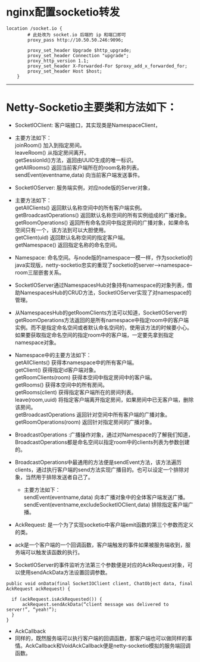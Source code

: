 # nginx配置socketio转发
```
location /socket.io {        
        # 此处改为 socket.io 后端的 ip 和端口即可
        proxy_pass http://10.50.50.246:9096;

        proxy_set_header Upgrade $http_upgrade;
        proxy_set_header Connection "upgrade";
        proxy_http_version 1.1;
        proxy_set_header X-Forwarded-For $proxy_add_x_forwarded_for;
        proxy_set_header Host $host;
    }
```

---

# Netty-Socketio主要类和方法如下：  

- SocketIOClient: 客户端接口，其实现类是NamespaceClient，
- 主要方法如下：  
    joinRoom() 加入到指定房间。  
    leaveRoom() 从指定房间离开。  
    getSessionId()方法，返回由UUID生成的唯一标识。  
    getAllRooms() 返回当前客户端所在的room名称列表。  
    sendEvent(eventname,data) 向当前客户端发送事件。  
 
- SocketIOServer:   服务端实例，对应node版的Server对象，
- 主要方法如下：  
    getAllClients() 返回默认名称空间中的所有客户端实例。  
    getBroadcastOperations() 返回默认名称空间的所有实例组成的广播对象。  
    getRoomOperations() 返回所有命名空间中指定房间的广播对象，如果命名空间只有一个，该方法到可以大胆使用。  
    getClient(uid) 返回默认名称空间的指定客户端。  
    getNamespace() 返回指定名称的命名空间。  

- Namespace: 命名空间。与node版的namespace一模一样，作为socketio的java实现版，netty-socketio忠实的重现了socketio的server–>namespace–room三层嵌套关系。 
- SocketIOServer通过NamespacesHub对象持有namespace的对象列表，借助NamespacesHub的CRUD方法，SocketIOServer实现了对namespace的管理。 
- 从NamespacesHub的getRoomClients方法可以知道，SocketIOServer的getRoomOperations方法返回的是所有namespace中指定room中的客户端实例。而不是指定命名空间或者默认命名空间的，使用该方法的时候要小心。如果要获取指定命名空间的指定room中的客户端，一定要先拿到指定namespace对象。 
- Namespace中的主要方法如下：  
    getAllClients() 获得本namespace中的所有客户端。  
    getClient() 获得指定id客户端对象。  
    getRoomClients(room) 获得本空间中指定房间中的客户端。  
    getRooms() 获得本空间中的所有房间。  
    getRooms(client) 获得指定客户端所在的房间列表。  
    leave(room,uuid) 将指定客户端离开指定房间，如果房间中已无客户端，删除该房间。   
    getBroadcastOperations 返回针对空间中所有客户端的广播对象。   
    getRoomOperations(room) 返回针对指定房间的广播对象。   

- BroadcastOperations :广播操作对象，通过对Namespace的了解我们知道，BroadcastOperations都是命名空间以指定room中的clients列表为参数创建的。 
- BroadcastOperations中最通用的方法便是sendEvent方法，该方法遍历clients，通过执行客户端的send方法实现广播目的。也可以设定一个排除对象，当然用于排除发送者自己了。
  - 主要方法如下：  
  sendEvent(eventname,data) 向本广播对象中的全体客户端发送广播。 
  sendEvent(eventname,excludeSocketIOClient,data) 排除指定客户端广播。  

- AckRequest: 是一个为了实现socketio中客户端emit函数的第三个参数而定义的类。 

- ack是一个客户端的一个回调函数，客户端触发的事件如果被服务端收到，服务端可以触发该函数的执行。   
- SocketIOServer的事件监听方法第三个参数便是对应的AckRequest对象，可以使用sendAckData方法设置回调参数。  
```
public void onData(final SocketIOClient client, ChatObject data, final AckRequest ackRequest) {  
   
  if (ackRequest.isAckRequested()) {   
      ackRequest.sendAckData(“client message was delivered to server!”, “yeah!”);   
  } 
} 
```

- AckCallback   
- 同样的，既然服务端可以执行客户端的回调函数，那客户端也可以做同样的事情。AckCallback和VoidAckCallback便是netty-socketio模拟的服务端回调函数。  
